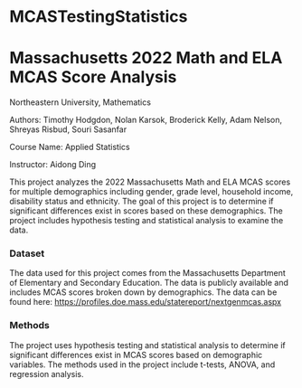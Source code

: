 # MCASTestingStatistics

**<h1>Massachusetts 2022 Math and ELA MCAS Score Analysis</h1>**

Northeastern University, Mathematics

Authors: Timothy Hodgdon, Nolan Karsok, Broderick Kelly, Adam Nelson, Shreyas Risbud, Souri Sasanfar

Course Name: Applied Statistics

Instructor: Aidong Ding

This project analyzes the 2022 Massachusetts Math and ELA MCAS scores for multiple demographics including gender, grade level, household income, disability status and ethnicity. The goal of this project is to determine if significant differences exist in scores based on these demographics. The project includes hypothesis testing and statistical analysis to examine the data.

**<h3>Dataset</h3>**
The data used for this project comes from the Massachusetts Department of Elementary and Secondary Education. The data is publicly available and includes MCAS scores broken down by demographics. The data can be found here: https://profiles.doe.mass.edu/statereport/nextgenmcas.aspx

**<h3>Methods</h3>**
The project uses hypothesis testing and statistical analysis to determine if significant differences exist in MCAS scores based on demographic variables. The methods used in the project include t-tests, ANOVA, and regression analysis.
